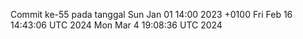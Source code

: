 Commit ke-55 pada tanggal Sun Jan 01 14:00 2023 +0100
Fri Feb 16 14:43:06 UTC 2024
Mon Mar  4 19:08:36 UTC 2024
